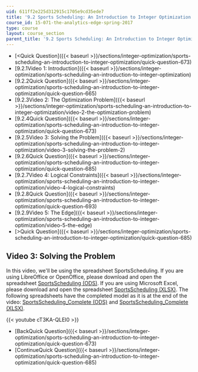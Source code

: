 ```yaml
---
uid: 611ff2e225d312915c1705e9cd35ede7
title: '9.2 Sports Scheduling: An Introduction to Integer Optimization '
course_id: 15-071-the-analytics-edge-spring-2017
type: course
layout: course_section
parent_title: '9.2 Sports Scheduling: An Introduction to Integer Optimization '
---
```


*   [<Quick Question]({{< baseurl >}}/sections/integer-optimization/sports-scheduling-an-introduction-to-integer-optimization/quick-question-673)
*   [9.2.1Video 1: Introduction]({{< baseurl >}}/sections/integer-optimization/sports-scheduling-an-introduction-to-integer-optimization)
*   [9.2.2Quick Question]({{< baseurl >}}/sections/integer-optimization/sports-scheduling-an-introduction-to-integer-optimization/quick-question-665)
*   [9.2.3Video 2: The Optimization Problem]({{< baseurl >}}/sections/integer-optimization/sports-scheduling-an-introduction-to-integer-optimization/video-2-the-optimization-problem)
*   [9.2.4Quick Question]({{< baseurl >}}/sections/integer-optimization/sports-scheduling-an-introduction-to-integer-optimization/quick-question-673)
*   [9.2.5Video 3: Solving the Problem]({{< baseurl >}}/sections/integer-optimization/sports-scheduling-an-introduction-to-integer-optimization/video-3-solving-the-problem-2)
*   [9.2.6Quick Question]({{< baseurl >}}/sections/integer-optimization/sports-scheduling-an-introduction-to-integer-optimization/quick-question-685)
*   [9.2.7Video 4: Logical Constraints]({{< baseurl >}}/sections/integer-optimization/sports-scheduling-an-introduction-to-integer-optimization/video-4-logical-constraints)
*   [9.2.8Quick Question]({{< baseurl >}}/sections/integer-optimization/sports-scheduling-an-introduction-to-integer-optimization/quick-question-693)
*   [9.2.9Video 5: The Edge]({{< baseurl >}}/sections/integer-optimization/sports-scheduling-an-introduction-to-integer-optimization/video-5-the-edge)
*   [\>Quick Question]({{< baseurl >}}/sections/integer-optimization/sports-scheduling-an-introduction-to-integer-optimization/quick-question-685)

Video 3: Solving the Problem
----------------------------

In this video, we'll be using the spreadsheet SportsScheduling. If you are using LibreOffice or OpenOffice, please download and open the spreadsheet [SportsScheduling (ODS)](https://open-learning-course-data-production.s3.amazonaws.com/15-071-the-analytics-edge-spring-2017/dce548fb4eb6da08dd5eca135b495dcc_SportsScheduling.ods). If you are using Microsoft Excel, please download and open the spreadsheet [SportsScheduling (XLSX)](https://open-learning-course-data-production.s3.amazonaws.com/15-071-the-analytics-edge-spring-2017/44adf40f04de3810e7c6e9d20a9c30ab_SportsScheduling.xlsx). The following spreadsheets have the completed model as it is at the end of the video: [SportsScheduling\_Complete (ODS)](https://open-learning-course-data-production.s3.amazonaws.com/15-071-the-analytics-edge-spring-2017/4689ae72d42c3f0af3efb10e8f6a3532_SportsScheduling_Complete.ods) and [SportsScheduling\_Complete (XLSX)](https://open-learning-course-data-production.s3.amazonaws.com/15-071-the-analytics-edge-spring-2017/d5726d488330a2040e3e775ea23cc824_SportsScheduling_Complete.xlsx).

{{< youtube cT3KA-QLEI0 >}}

*   [BackQuick Question]({{< baseurl >}}/sections/integer-optimization/sports-scheduling-an-introduction-to-integer-optimization/quick-question-673)
*   [ContinueQuick Question]({{< baseurl >}}/sections/integer-optimization/sports-scheduling-an-introduction-to-integer-optimization/quick-question-685)